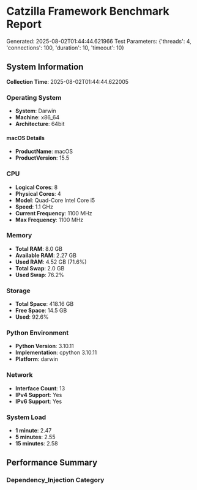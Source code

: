 # Catzilla Framework Benchmark Report
Generated: 2025-08-02T01:44:44.621966
Test Parameters: {'threads': 4, 'connections': 100, 'duration': 10, 'timeout': 10}

## System Information

**Collection Time**: 2025-08-02T01:44:44.622005

### Operating System
- **System**: Darwin
- **Machine**: x86_64
- **Architecture**: 64bit

#### macOS Details
- **ProductName**: macOS
- **ProductVersion**: 15.5

### CPU
- **Logical Cores**: 8
- **Physical Cores**: 4
- **Model**: Quad-Core Intel Core i5
- **Speed**: 1.1 GHz
- **Current Frequency**: 1100 MHz
- **Max Frequency**: 1100 MHz

### Memory
- **Total RAM**: 8.0 GB
- **Available RAM**: 2.27 GB
- **Used RAM**: 4.52 GB (71.6%)
- **Total Swap**: 2.0 GB
- **Used Swap**: 76.2%

### Storage
- **Total Space**: 418.16 GB
- **Free Space**: 14.5 GB
- **Used**: 92.6%

### Python Environment
- **Python Version**: 3.10.11
- **Implementation**: cpython 3.10.11
- **Platform**: darwin

### Network
- **Interface Count**: 13
- **IPv4 Support**: Yes
- **IPv6 Support**: Yes

### System Load
- **1 minute**: 2.47
- **5 minutes**: 2.55
- **15 minutes**: 2.58

## Performance Summary

### Dependency_Injection Category
